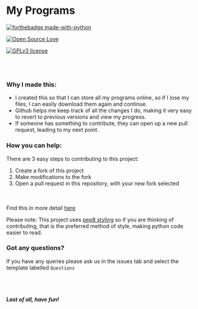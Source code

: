 # My Programs
[![forthebadge made-with-python](http://ForTheBadge.com/images/badges/made-with-python.svg)](https://www.python.org/)

[![Open Source Love](https://badges.frapsoft.com/os/v1/open-source-175x29.png?v=103)](https://github.com/ellerbrock/open-source-badges/)

[![GPLv3 license](https://img.shields.io/badge/License-GPLv3-blue.svg)](https://github.com/daniel071/My_Programs/blob/master/LICENSE)

<br></br>

### Why I made this:
* I created this so that I can store all my programs online, so if I lose my files, I can easily download them again and continue.
* Github helps me keep track of all the changes I do, making it very easy to revert to previous versions and view my progress.
* If someone has something to contribute, they can open up a new pull request, leading to my next point.

### How you can help:
 There are 3 easy steps to contributing to this project:
 1. Create a fork of this project
 1. Make modifications to the fork
 1. Open a pull request in this repository, with your new fork selected
 
<br></br>
Find this in more detail [here](https://help.github.com/en/articles/creating-a-pull-request-from-a-fork)

Please note:
This project uses [pep8 styling](https://www.python.org/dev/peps/pep-0008/) so if you are thinking of contributing, 
that is the preferred method of style, making python code easier to read.

### Got any questions?
If you have any queries please ask us in the issues tab and select the template labelled `Questions`

<br></br>

##### Last of all, have fun!
